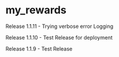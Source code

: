 # my_rewards

Release 1.1.11 - Trying verbose error Logging

Release 1.1.10 - Test Release for deployment

Release 1.1.9 - Test Release
